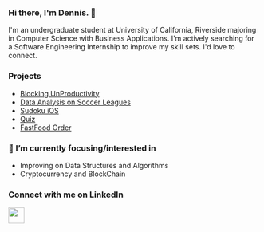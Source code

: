 ### Hi there, I'm Dennis. 👋

I'm an undergraduate student at University of California, Riverside majoring in Computer Science with Business Applications. I'm actively searching for a Software Engineering Internship to improve my skill sets. I'd love to connect.

### Projects
- [Blocking UnProductivity](https://github.com/vuongdennis/blocking_unproductivity)
- [Data Analysis on Soccer Leagues](https://github.com/vuongdennis/ds_soccer_leagues)
- [Sudoku iOS](https://github.com/vuongdennis/Sudoku-iOS)
- [Quiz](https://github.com/vuongdennis/quiz_app)
- [FastFood Order](https://github.com/vuongdennis/fast_food_self_service)

### 🔭 I’m currently focusing/interested in
- Improving on Data Structures and Algorithms 
- Cryptocurrency and BlockChain

### Connect with me on LinkedIn
[<img height="32" width="32" src="https://cdn.jsdelivr.net/npm/simple-icons@v3/icons/linkedin.svg"/>](https://www.linkedin.com/in/dennis-vuong/)

<!--
**vuongdennis/vuongdennis** is a ✨ _special_ ✨ repository because its `README.md` (this file) appears on your GitHub profile.

Here are some ideas to get you started:

- 🔭 I’m currently working on ...
- 🌱 I’m currently learning ...
- 👯 I’m looking to collaborate on ...
- 🤔 I’m looking for help with ...
- 💬 Ask me about ...
- 📫 How to reach me: ...
- 😄 Pronouns: ...
- ⚡ Fun fact: ...
-->
